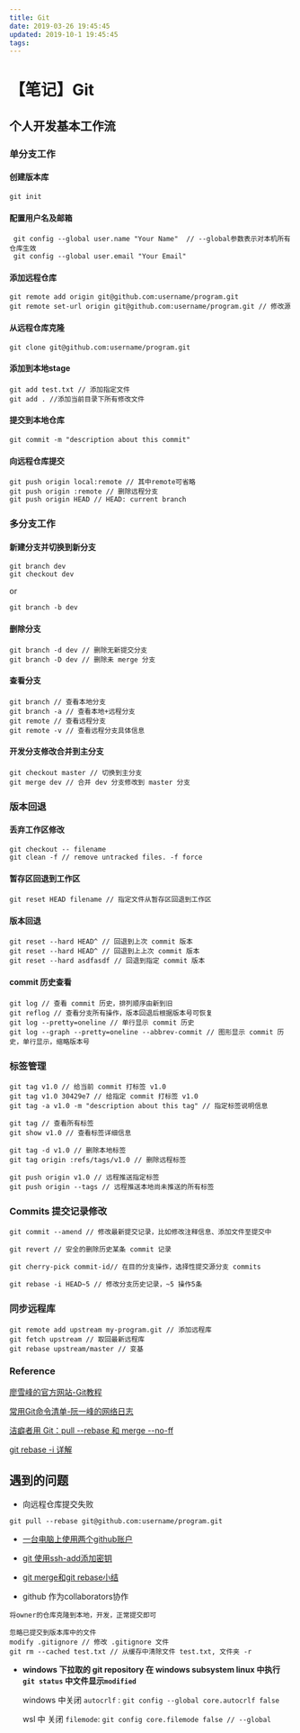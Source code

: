 ```yaml
---
title: Git
date: 2019-03-26 19:45:45
updated: 2019-10-1 19:45:45
tags:
---
```


# 【笔记】Git
## 个人开发基本工作流
### 单分支工作
#### 创建版本库  

```
git init
```

#### 配置用户名及邮箱 

``` 
 git config --global user.name "Your Name"  // --global参数表示对本机所有仓库生效
 git config --global user.email "Your Email" 
```

#### 添加远程仓库

```
git remote add origin git@github.com:username/program.git
git remote set-url origin git@github.com:username/program.git // 修改源
```

#### 从远程仓库克隆

```
git clone git@github.com:username/program.git
```

#### 添加到本地stage

```
git add test.txt // 添加指定文件
git add . //添加当前目录下所有修改文件
```

#### 提交到本地仓库

```
git commit -m "description about this commit"
```

#### 向远程仓库提交

```
git push origin local:remote // 其中remote可省略
git push origin :remote // 删除远程分支
git push origin HEAD // HEAD: current branch
```

### 多分支工作

#### 新建分支并切换到新分支

```
git branch dev
git checkout dev
```

or

```
git branch -b dev
```

#### 删除分支

```
git branch -d dev // 删除无新提交分支
git branch -D dev // 删除未 merge 分支
```

#### 查看分支

```
git branch // 查看本地分支
git branch -a // 查看本地+远程分支
git remote // 查看远程分支
git remote -v // 查看远程分支具体信息
```

#### 开发分支修改合并到主分支

```
git checkout master // 切换到主分支
git merge dev // 合并 dev 分支修改到 master 分支
```

### 版本回退 

#### 丢弃工作区修改
```shell
git checkout -- filename
git clean -f // remove untracked files. -f force
```

#### 暂存区回退到工作区
```
git reset HEAD filename // 指定文件从暂存区回退到工作区
```

#### 版本回退
```
git reset --hard HEAD^ // 回退到上次 commit 版本
git reset --hard HEAD^ // 回退到上上次 commit 版本
git reset --hard asdfasdf // 回退到指定 commit 版本
```

#### commit 历史查看
```
git log // 查看 commit 历史，排列顺序由新到旧
git reflog // 查看分支所有操作，版本回退后根据版本号可恢复
git log --pretty=oneline // 单行显示 commit 历史
git log --graph --pretty=oneline --abbrev-commit // 图形显示 commit 历史，单行显示，缩略版本号
```

### 标签管理
```
git tag v1.0 // 给当前 commit 打标签 v1.0
git tag v1.0 30429e7 // 给指定 commit 打标签 v1.0
git tag -a v1.0 -m "description about this tag" // 指定标签说明信息
```

```
git tag // 查看所有标签
git show v1.0 // 查看标签详细信息
```

```
git tag -d v1.0 // 删除本地标签
git tag origin :refs/tags/v1.0 // 删除远程标签
```

```
git push origin v1.0 // 远程推送指定标签
git push origin --tags // 远程推送本地尚未推送的所有标签
```

### Commits 提交记录修改

```
git commit --amend // 修改最新提交记录，比如修改注释信息、添加文件至提交中
```

```
git revert // 安全的删除历史某条 commit 记录
```

```
git cherry-pick commit-id// 在目的分支操作，选择性提交源分支 commits
```

```
git rebase -i HEAD~5 // 修改分支历史记录，~5 操作5条 
```

### 同步远程库
```
git remote add upstream my-program.git // 添加远程库
git fetch upstream // 取回最新远程库
git rebase upstream/master // 变基
```

### Reference

[廖雪峰的官方网站-Git教程](https://www.liaoxuefeng.com/wiki/0013739516305929606dd18361248578c67b8067c8c017b000)

[常用Git命令清单-阮一峰的网络日志](http://www.ruanyifeng.com/blog/2015/12/git-cheat-sheet.html)

[洁癖者用 Git：pull --rebase 和 merge --no-ff](http://hungyuhei.github.io/2012/08/07/better-git-commit-graph-using-pull---rebase-and-merge---no-ff.html)

[git rebase -i 详解](https://thoughtbot.com/blog/git-interactive-rebase-squash-amend-rewriting-history)

## 遇到的问题

- 向远程仓库提交失败

```
git pull --rebase git@github.com:username/program.git
```

- [一台电脑上使用两个github账户](https://blog.csdn.net/wolfking0608/article/details/78512171)

- [git 使用ssh-add添加密钥](https://blog.csdn.net/u012900536/article/details/50951099)

- [git merge和git rebase小结](https://blog.csdn.net/wh_19910525/article/details/7554489)

- github 作为collaborators协作

```
将owner的仓库克隆到本地，开发，正常提交即可
```
```
忽略已提交到版本库中的文件
modify .gitignore // 修改 .gitignore 文件
git rm --cached test.txt // 从缓存中清除文件 test.txt, 文件夹 -r
```
- **windows 下拉取的 git repository 在 windows subsystem linux 中执行 `git status` 中文件显示`modified`**

  windows 中关闭 `autocrlf` : `git config --global core.autocrlf false`

  wsl 中 关闭 `filemode`: `git config core.filemode false // --global`

